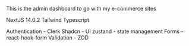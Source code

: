 This is the admin dashboard to go with my e-commerce sites


NextJS 14.0.2
Tailwind
Typescript

Authentication - Clerk
Shadcn - UI
zustand - state management
Forms - react-hook-form
Validation - ZOD
